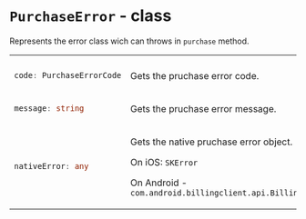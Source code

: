 # `PurchaseError` - class

Represents the error class wich can throws in `purchase` method.  

<table>

<tr>
<th></th>
<th></th>
</tr>

<!--  -->
<tr>

<td>

```typescript
code: PurchaseErrorCode
```
</td>

<td>

Gets the pruchase error code.
</td>

</tr>

<!--  -->
<tr>

<td>

```typescript
message: string
```
</td>

<td>

Gets the pruchase error message.
</td>

</tr>

<!--  -->
<tr>

<td>

```typescript
nativeError: any
```
</td>

<td>

Gets the native pruchase error object.

On iOS: `SKError`

On Android - `com.android.billingclient.api.BillingResult`
</td>

</tr>

</table>